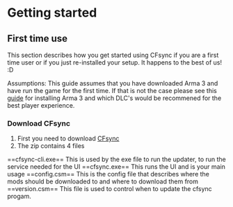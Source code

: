 # Getting started

## First time use

This section describes how you get started using CFsync if you are a first time user or if you just re-installed your setup. It happens to the best of us! :D

Assumptions:
This guide assumes that you have downloaded Arma 3 and have run the game for the first time. If that is not the case please see this [guide](#404) for installing Arma 3 and which DLC's would be recommened for the best player experience.

### Download CFsync

1. First you need to download [CFsync](https://cfsync.freedom-fighters.eu/cfsync.zip)
2. The zip contains 4 files

==cfsync-cli.exe==
This is used by the exe file to run the updater, to run the service needed for the UI
==cfsync.exe==
This runs the UI and is your main usage
==config.csm==
This is the config file that describes where the mods should be downloaded to and where to download them from
==version.csm==
This file is used to control when to update the cfsync progam.
